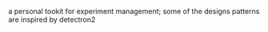 a personal tookit for experiment management;
some of the designs patterns are inspired by detectron2

